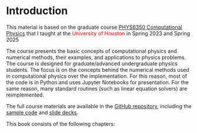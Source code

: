 # Introduction

This material is based on the graduate course <a href="https://publications.uh.edu/preview_course_nopop.php?catoid=33&amp;coid=158842">PHYS6350 Computational Physics</a> that I taught at the <span style="color:red;">University of Houston</span> in Spring 2023 and Spring 2025

The course presents the basic concepts of computational physics and numerical methods, their examples, and applications to physics problems. 
The course is designed for graduate/advanced undergraduate physics students.
The focus is on the concepts behind the numerical methods used in computational physics over the implementation. For this reason, most of the code is in Python and uses Jupyter Notebooks for presentation. 
For the same reason, many standard routines (such as linear equation solvers) are reimplemented.

The full course materials are available in the [GitHub repository](https://github.com/vlvovch/PHYS6350-ComputationalPhysics), including the [sample code](https://github.com/vlvovch/PHYS6350-ComputationalPhysics/code) and [slide decks](https://github.com/vlvovch/PHYS6350-ComputationalPhysics/slides).

This book consists of the following chapters:

```{tableofcontents}
```
